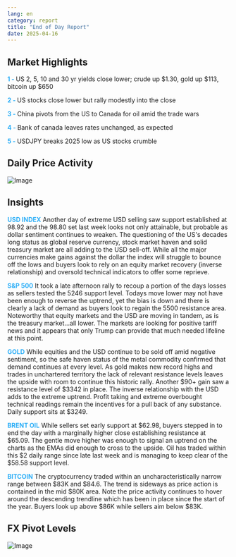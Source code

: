 ```yaml
---
lang: en
category: report
title: "End of Day Report"
date: 2025-04-16
---
```



<h2>Market Highlights</h2>
<strong style="color: #2caef7;">1 - </strong> US 2, 5, 10 and 30 yr yields close lower; crude up $1.30, gold up $113, bitcoin up $650

<strong style="color: #2caef7;">2 - </strong> US stocks close lower but rally modestly into the close

<strong style="color: #2caef7;">3 - </strong> China pivots from the US to Canada for oil amid the trade wars

<strong style="color: #2caef7;">4 - </strong> Bank of canada leaves rates unchanged, as expected

<strong style="color: #2caef7;">5 - </strong> USDJPY breaks 2025 low as US stocks crumble



<h2>Daily Price Activity</h2>
<img src="https://markleighedu.github.io/img/Apr-2025/16-Apr-2025/price.jpg" alt="Image"/>

<h2>Insights</h2>
<strong style="color: #2caef7;">USD INDEX</strong> Another day of extreme USD selling saw support established at 98.92 and the 98.80 set last week looks not only attainable, but probable as dollar sentiment continues to weaken. The questioning of the US's decades long status as global reserve currency, stock market haven and solid treasury market are all adding to the USD sell-off. While all the major currencies make gains against the dollar the index will struggle to bounce off the lows and buyers look to rely on an equity market recovery (inverse relationship) and oversold technical indicators to offer some reprieve.

<strong style="color: #2caef7;">S&P 500</strong> It took a late afternoon rally to recoup a portion of the days losses as sellers tested the 5246 support level. Todays move lower may not have been enough to reverse the uptrend, yet the bias is down and there is clearly a lack of demand as buyers look to regain the 5500 resistance area. Noteworthy that equity markets and the USD are moving in tandem, as is the treasury market…all lower. The markets are looking for positive tariff news and it appears that only Trump can provide that much needed lifeline at this point.  

<strong style="color: #2caef7;">GOLD</strong> While equities and the USD continue to be sold off amid negative sentiment, so the safe haven status of the metal commodity confirmed that demand continues at every level. As gold makes new record highs and trades in unchartered territory the lack of relevant resistance levels leaves the upside with room to continue this historic rally. Another $90+ gain saw a resistance level of $3342 in place. The inverse relationship with the USD adds to the extreme uptrend. Profit taking and extreme overbought technical readings remain the incentives for a pull back of any substance. Daily support sits at $3249. 

<strong style="color: #2caef7;">BRENT OIL</strong> While sellers set early support at $62.98, buyers stepped in to end the day with a marginally higher close establishing resistance at $65.09. The gentle move higher was enough to signal an uptrend on the charts as the EMAs did enough to cross to the upside. Oil has traded within this $2 daily range since late last week and is managing to keep clear of the $58.58 support level. 

<strong style="color: #2caef7;">BITCOIN</strong> The cryptocurrency traded within an uncharacteristically narrow range between $83K and $84.6. The trend is sideways as price action is contained in the mid $80K area. Note the price activity continues to hover around the descending trendline which has been in place since the start of the year. Buyers look up above $86K while sellers aim below $83K.



<h2>FX Pivot Levels</h2>
<img src="https://markleighedu.github.io/img/Apr-2025/16-Apr-2025/pivot.jpg" alt="Image"/>